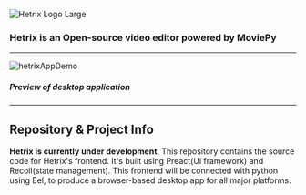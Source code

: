 ![Hetrix Logo Large](https://user-images.githubusercontent.com/65646799/145385431-bef31636-948e-494d-9d49-38e2446ee857.png)
### Hetrix is an Open-source video editor powered by MoviePy
___
![hetrixAppDemo](https://user-images.githubusercontent.com/65646799/145385056-7bfef4c2-7cb2-4086-a5a4-abf3bcccdd36.gif)
##### Preview of desktop application
___
## Repository & Project Info

**Hetrix is currently under development**. This repository contains the source code for Hetrix's frontend. It's built using Preact(Ui framework) and Recoil(state management). This frontend will be connected with python using Eel, to produce a browser-based desktop app for all major platforms.

